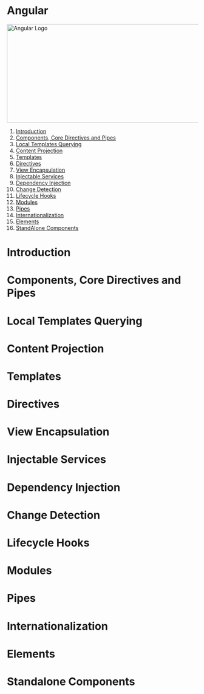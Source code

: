 # Angular


<p>  
    <img src="https://angular.io/assets/images/logos/angular/angular.svg" alt="Angular Logo" height="260" width="1000%">
</p>

1. [Introduction](#introduction)
2. [Components, Core Directives and Pipes](#corecomponents)
3. [Local Templates Querying](#localtemplates)
4. [Content Projection](#projectionindepth)
5. [Templates](#templatesindepth)
6. [Directives](#directivesindepth)
7. [View Encapsulation](#encapsulation)
8. [Injectable Services](#injectableservices)
9. [Dependency Injection](#dependencyinjection)
10. [Change Detection](#changedetection)
11. [Lifecycle Hooks](#lifecyclehooks)
12. [Modules](#modules)
13. [Pipes](#pipes)
14. [Internationalization](#i18n)
15. [Elements](#elements)
16. [StandAlone Components](#standalonecomponents)

# Introduction

# Components, Core Directives and Pipes

# Local Templates Querying

# Content Projection

# Templates

# Directives

# View Encapsulation

# Injectable Services

# Dependency Injection

# Change Detection

# Lifecycle Hooks

# Modules

# Pipes

# Internationalization

# Elements

# Standalone Components
